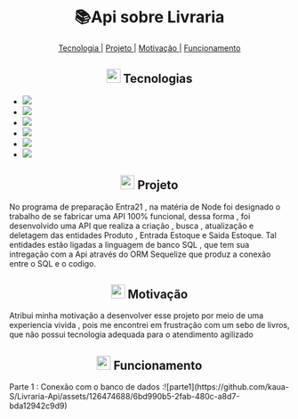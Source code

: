 <h1 align="center">   📚Api sobre Livraria</h1>

<p align="center">
 <a href="#-Sobre"> Tecnologia </a>   |    <a href="#-Projeto"> Projeto </a>   |   <a href="#-Motivação"> Motivação </a>   |   <a href="#-Funcionamento"> Funcionamento </a> 
</p>
  
 <h2 align="center"> <img src="https://cdn-icons-png.flaticon.com/512/3064/3064889.png" width="25" padding="0"> Tecnologias</h2>
<ul>
 <li><img src="https://img.shields.io/badge/JavaScript-323330?style=for-the-badge&logo=javascript&logoColor=F7DF1E" > </li>
  <li><img src="https://img.shields.io/badge/MySQL-005C84?style=for-the-badge&logo=mysql&logoColor=white" > </li>
   <li><img src="https://img.shields.io/badge/Node%20js-339933?style=for-the-badge&logo=nodedotjs&logoColor=white" > </li>
  <li><img src="https://img.shields.io/badge/npm-CB3837?style=for-the-badge&logo=npm&logoColor=white" > </li>
   <li><img src="https://img.shields.io/badge/Xampp-F37623?style=for-the-badge&logo=xampp&logoColor=white" > </li>
 <li><img src="https://img.shields.io/badge/Sequelize-52B0E7?style=for-the-badge&logo=Sequelize&logoColor=white" > </li>
</ul>


<h2 align="center"> <img src="https://cdn-icons-png.flaticon.com/512/1317/1317626.png" width="25" padding="0"> Projeto</h2>
<p >No programa de preparação Entra21 , na matéria de Node foi designado
    o trabalho de se fabricar uma API 100% funcional, dessa forma , foi desenvolvido uma API que realiza a criação , 
    busca , atualização e deletagem das entidades Produto , Entrada Estoque e Saida Estoque. Tal entidades estão ligadas a linguagem de banco SQL , que tem sua intregação com a  Api através do ORM Sequelize que produz a conexão entre o SQL e o codigo. </p>


<h2 align="center"><img src="https://cdn-icons-png.flaticon.com/512/7224/7224338.png" width="25" padding="0"> Motivação</h2>
<p> Atribui minha motivação a desenvolver esse projeto por meio de uma experiencia vivida , pois me encontrei em frustração com um sebo de livros, que não possui tecnologia adequada para o atendimento agilizado   </p>

<h2 align="center"><img src="https://cdn-icons-png.flaticon.com/512/4370/4370707.png" width="25" padding="0"> Funcionamento</h2>
<p>Parte 1 : Conexão com o banco de dados :![parte1](https://github.com/kaua-S/Livraria-Api/assets/126474688/6bd990b5-2fab-480c-a8d7-bda12942c9d9)
 </p>
